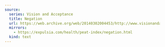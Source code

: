 ```yaml
---
source:
  series: Vision and Acceptance
  title: Negation
  url: https://web.archive.org/web/20140302004453/http://www.visionandacceptance.com/negation
  mirrors:
    - https://expulsia.com/health/peat-index/negation.html
  kind: text
---
```

